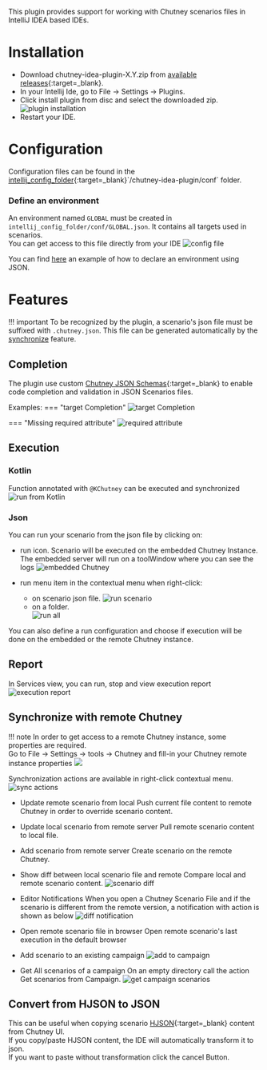 This plugin provides support for working with Chutney scenarios files in IntelliJ IDEA based IDEs.
# Installation

* Download chutney-idea-plugin-X.Y.zip from [available releases](https://github.com/chutney-testing/chutney-idea-plugin/releases){:target=_blank}.
* In your Intellij Ide, go to File -> Settings -> Plugins.
* Click install plugin from disc and select the downloaded zip.
  ![plugin installation](../img/idea_plugin/install-plugin.gif)
* Restart your IDE.



# Configuration
Configuration files can be found in the [intellij_config_folder](https://intellij-support.jetbrains.com/hc/en-us/articles/206544519-Directories-used-by-the-IDE-to-store-settings-caches-plugins-and-logs#:~:text=Configuration%20(idea.config.path)%3A%20%25APPDATA%25%5CJetBrains%5CIntelliJIdea2022.2){:target=_blank}`/chutney-idea-plugin/conf` folder.
### Define an environment
An environment named `GLOBAL` must be created in `intellij_config_folder/conf/GLOBAL.json`. It contains all targets used in scenarios. </br>
You can get access to this file directly from your IDE
![config file](../img/idea_plugin/config_file.png)

You can find [here](/getting_started/write/#define-your-test-environment-alternative) an example of how to declare an environment using JSON.

# Features
!!! important
    To be recognized by the plugin, a scenario's json file must be suffixed with `.chutney.json`.
    This file can be generated automatically by the [synchronize](/installation/ci_cd/scenario_sync/) feature.

## Completion
The plugin use custom [Chutney JSON Schemas](https://github.com/chutney-testing/chutney-idea-plugin/blob/2.1/src/main/resources/chutney-v2.schema.json){:target=_blank} to enable code completion and validation in JSON Scenarios files.

Examples:
=== "target Completion"
    ![target Completion](../img/idea_plugin/target_completion.png)

=== "Missing required attribute"
    ![required attribute](../img/idea_plugin/required_attribute.png)

## Execution
### Kotlin
Function annotated with `@KChutney` can be executed and synchronized
![run from Kotlin](../img/idea_plugin/run_kotlin.png)

### Json
You can run your scenario from the json file by clicking on:
 
* run icon. Scenario will be executed on the embedded Chutney Instance.
 The embedded server will run on a toolWindow where you can see the logs
  ![embedded Chutney](../img/idea_plugin/local_server.png)
* run menu item in the contextual menu when right-click:

    - on scenario json file.
      ![run scenario](../img/idea_plugin/run_scenario.png)
    - on a folder. <br>
      ![run all](../img/idea_plugin/run_scenarios.png)

You can also define a run configuration and choose if execution will be done on the embedded or the remote Chutney instance.

## Report
In Services view, you can run, stop and view execution report
![execution report](../img/idea_plugin/exec_report.gif)

## Synchronize with remote Chutney
!!! note
    In order to get access to a remote Chutney instance, some properties are required. </br>
    Go to File -> Settings -> tools -> Chutney and fill-in your Chutney remote instance properties
    ![](../img/idea_plugin/remote_conf.png)

Synchronization actions are available in right-click contextual menu.
![sync actions](../img/idea_plugin/sync_actions.png)

* Update remote scenario from local
  Push current file content to remote Chutney in order to override scenario content.
* Update local scenario from remote server
  Pull remote scenario content to local file.  

* Add scenario from remote server
    Create scenario on the remote Chutney.

* Show diff between local scenario file and remote
  Compare local and remote scenario content.
  ![scenario diff](../img/idea_plugin/scenario_diff.png)

* Editor Notifications
  When you open a Chutney Scenario File and if the scenario is different from the remote version, a notification with action is shown as below
 ![diff notification](../img/idea_plugin/diff_notif.png)

* Open remote scenario file in browser
  Open remote scenario's last execution in the default browser

* Add scenario to an existing campaign
  ![add to campaign](../img/idea_plugin/add_to_campaign.png)

* Get All scenarios of a campaign
  On an empty directory call the action Get scenarios from Campaign.
  ![get campaign scenarios](../img/idea_plugin/get_campaign_scenarios.png)

## Convert from HJSON to JSON
This can be useful when copying scenario [HJSON](https://hjson.github.io/){:target=_blank} content from Chutney UI.</br>
If you copy/paste HJSON content, the IDE will automatically transform it to json.</br>
If you want to paste without transformation click the cancel Button.


